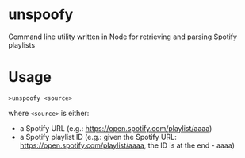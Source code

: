 # unspoofy
Command line utility written in Node for retrieving and parsing Spotify playlists

# Usage
`>unspoofy <source>`

where `<source>` is either:
* a Spotify URL (e.g.: https://open.spotify.com/playlist/aaaa)
* a Spotify playlist ID (e.g.: given the Spotify URL: https://open.spotify.com/playlist/aaaa, the ID is at the end - aaaa)
